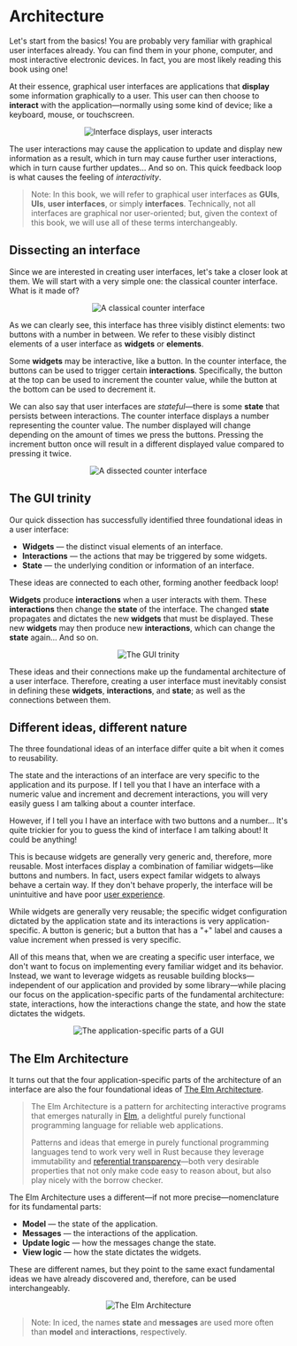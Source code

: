 # Architecture
Let's start from the basics! You are probably very familiar with graphical user interfaces already.
You can find them in your phone, computer, and most interactive electronic devices. In fact, you are
most likely reading this book using one!

At their essence, graphical user interfaces are applications that __display__ some information graphically
to a user. This user can then choose to __interact__ with the application—normally using some kind of device;
like a keyboard, mouse, or touchscreen.

<div align="center">
  <img alt="Interface displays, user interacts" src="resources/gui-displays-user-interacts.svg">
</div>

The user interactions may cause the application to update and display new information as a result, which in turn
may cause further user interactions, which in turn cause further updates... And so on. This quick feedback loop
is what causes the feeling of _interactivity_.

> Note: In this book, we will refer to graphical user interfaces as __GUIs__, __UIs__, __user interfaces__, or simply
  __interfaces__. Technically, not all interfaces are graphical nor user-oriented; but, given the context of this
  book, we will use all of these terms interchangeably.

## Dissecting an interface
Since we are interested in creating user interfaces, let's take a closer look at them. We will start with a very
simple one: the classical counter interface. What is it made of?

<div align="center">
  <img alt="A classical counter interface" src="resources/counter-interface.svg">
</div>

As we can clearly see, this interface has three visibly distinct elements: two buttons with a number in between.
We refer to these visibly distinct elements of a user interface as __widgets__ or __elements__.

Some __widgets__ may be interactive, like a button. In the counter interface, the buttons can be used to trigger
certain __interactions__. Specifically, the button at the top can be used to increment the counter value, while the
button at the bottom can be used to decrement it.

We can also say that user interfaces are _stateful_—there is some __state__ that persists between interactions.
The counter interface displays a number representing the counter value. The number displayed will change depending on
the amount of times we press the buttons. Pressing the increment button once will result in a different displayed value
compared to pressing it twice.

<div align="center">
  <img alt="A dissected counter interface" src="resources/counter-interface-annotated.svg">
</div>

## The GUI trinity
Our quick dissection has successfully identified three foundational ideas in a user interface:

- __Widgets__ — the distinct visual elements of an interface.
- __Interactions__ — the actions that may be triggered by some widgets.
- __State__ — the underlying condition or information of an interface.

These ideas are connected to each other, forming another feedback loop!

__Widgets__ produce __interactions__ when a user interacts with them. These __interactions__ then change the __state__
of the interface. The changed __state__ propagates and dictates the new __widgets__ that must be displayed. These new
__widgets__ may then produce new __interactions__, which can change the __state__ again... And so on.

<div align="center">
  <img alt="The GUI trinity" src="resources/the-gui-trinity.svg">
</div>

These ideas and their connections make up the fundamental architecture of a user interface. Therefore, creating a user
interface must inevitably consist in defining these __widgets__, __interactions__, and __state__; as well as the connections
between them.

## Different ideas, different nature
The three foundational ideas of an interface differ quite a bit when it comes to reusability.

The state and the interactions of an interface are very specific to the application and its purpose. If I tell you that
I have an interface with a numeric value and increment and decrement interactions, you will very easily
guess I am talking about a counter interface.

However, if I tell you I have an interface with two buttons and a number... It's quite trickier for you to guess the kind
of interface I am talking about! It could be anything!

This is because widgets are generally very generic and, therefore, more reusable. Most interfaces display a combination of
familiar widgets—like buttons and numbers. In fact, users expect familar widgets to always behave a certain way. If they
don't behave properly, the interface will be unintuitive and have poor [user experience].

While widgets are generally very reusable; the specific widget configuration dictated by the application state and its
interactions is very application-specific. A button is generic; but a button that has a "+" label and causes a value
increment when pressed is very specific.

All of this means that, when we are creating a specific user interface, we don't want to focus on implementing every
familiar widget and its behavior. Instead, we want to leverage widgets as reusable building blocks—independent of our
application and provided by some library—while placing our focus on the application-specific parts of the fundamental
architecture: state, interactions, how the interactions change the state, and how the state dictates the widgets.

<div align="center">
  <img alt="The application-specific parts of a GUI" src="resources/the-gui-trinity-focused.svg">
</div>

[user experience]: https://en.wikipedia.org/wiki/User_experience

## The Elm Architecture
It turns out that the four application-specific parts of the architecture of an interface are also the four foundational
ideas of [The Elm Architecture].

> The Elm Architecture is a pattern for architecting interactive programs that emerges naturally in [Elm], a delightful
> purely functional programming language for reliable web applications.
>
> Patterns and ideas that emerge in purely functional programming languages tend to work very well in Rust
> because they leverage immutability and [referential transparency]—both very desirable properties that not only
> make code easy to reason about, but also play nicely with the borrow checker.

The Elm Architecture uses a different—if not more precise—nomenclature for its fundamental parts:

- __Model__ — the state of the application.
- __Messages__ — the interactions of the application.
- __Update logic__ — how the messages change the state.
- __View logic__ — how the state dictates the widgets.

These are different names, but they point to the same exact fundamental ideas we have already discovered and,
therefore, can be used interchangeably.

<div align="center">
  <img alt="The Elm Architecture" src="resources/the-elm-architecture.svg">
</div>


> Note: In iced, the names __state__ and __messages__ are used more often than __model__ and
  __interactions__, respectively.

[The Elm Architecture]: https://guide.elm-lang.org/architecture/
[Elm]: https://elm-lang.org/
[referential transparency]: https://en.wikipedia.org/wiki/Referential_transparency